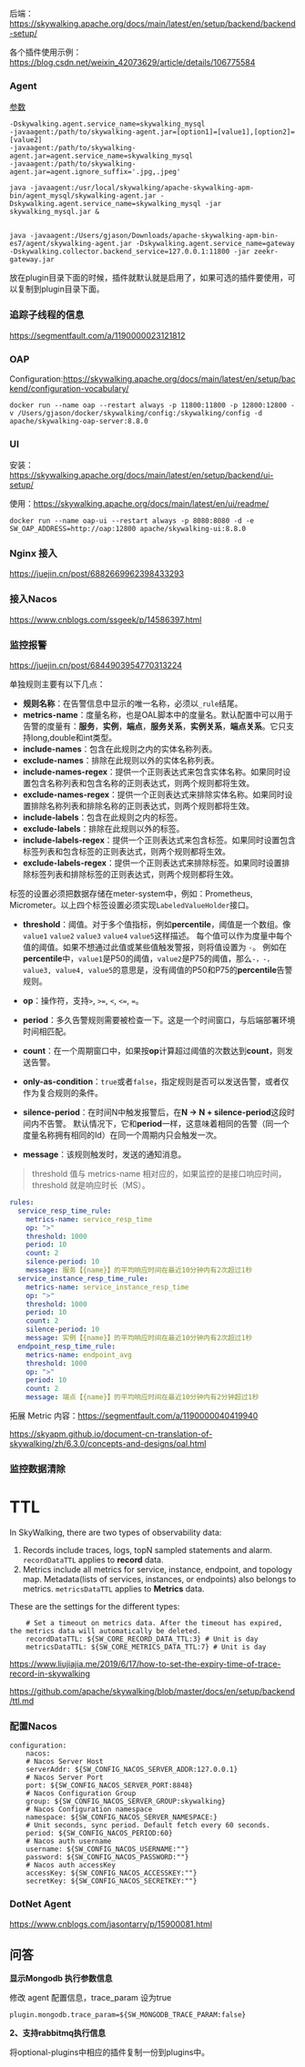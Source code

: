 后端：https://skywalking.apache.org/docs/main/latest/en/setup/backend/backend-setup/

各个插件使用示例：https://blog.csdn.net/weixin_42073629/article/details/106775584

### Agent

[参数](https://github.com/SkyAPM/document-cn-translation-of-skywalking/blob/master/docs/zh/8.0.0/setup/service-agent/java-agent/README.md)

```
-Dskywalking.agent.service_name=skywalking_mysql
-javaagent:/path/to/skywalking-agent.jar=[option1]=[value1],[option2]=[value2]
-javaagent:/path/to/skywalking-agent.jar=agent.service_name=skywalking_mysql
-javaagent:/path/to/skywalking-agent.jar=agent.ignore_suffix='.jpg,.jpeg'

java -javaagent:/usr/local/skywalking/apache-skywalking-apm- 
bin/agent_mysql/skywalking-agent.jar - 
Dskywalking.agent.service_name=skywalking_mysql -jar skywalking_mysql.jar &


java -javaagent:/Users/gjason/Downloads/apache-skywalking-apm-bin-es7/agent/skywalking-agent.jar -Dskywalking.agent.service_name=gateway -Dskywalking.collector.backend_service=127.0.0.1:11800 -jar zeekr-gateway.jar
```

放在plugin目录下面的时候，插件就默认就是启用了，如果可选的插件要使用，可以复制到plugin目录下面。

### 追踪子线程的信息

https://segmentfault.com/a/1190000023121812

### OAP

Configuration:https://skywalking.apache.org/docs/main/latest/en/setup/backend/configuration-vocabulary/

```
docker run --name oap --restart always -p 11800:11800 -p 12800:12800 -v /Users/gjason/docker/skywalking/config:/skywalking/config -d apache/skywalking-oap-server:8.8.0
```



### UI

安装：https://skywalking.apache.org/docs/main/latest/en/setup/backend/ui-setup/

使用：https://skywalking.apache.org/docs/main/latest/en/ui/readme/

```
docker run --name oap-ui --restart always -p 8080:8080 -d -e SW_OAP_ADDRESS=http://oap:12800 apache/skywalking-ui:8.8.0
```

### Nginx 接入

https://juejin.cn/post/6882669962398433293

### 接入Nacos

https://www.cnblogs.com/ssgeek/p/14586397.html



### 监控报警

https://juejin.cn/post/6844903954770313224

单独规则主要有以下几点：

- **规则名称**：在告警信息中显示的唯一名称，必须以`_rule`结尾。
- **metrics-name**：度量名称，也是OAL脚本中的度量名。默认配置中可以用于告警的度量有：**服务**，**实例**，**端点**，**服务关系**，**实例关系**，**端点关系**。它只支持long,double和int类型。
- **include-names**：包含在此规则之内的实体名称列表。
- **exclude-names**：排除在此规则以外的实体名称列表。
- **include-names-regex**：提供一个正则表达式来包含实体名称。如果同时设置包含名称列表和包含名称的正则表达式，则两个规则都将生效。
- **exclude-names-regex**：提供一个正则表达式来排除实体名称。如果同时设置排除名称列表和排除名称的正则表达式，则两个规则都将生效。
- **include-labels**：包含在此规则之内的标签。
- **exclude-labels**：排除在此规则以外的标签。
- **include-labels-regex**：提供一个正则表达式来包含标签。如果同时设置包含标签列表和包含标签的正则表达式，则两个规则都将生效。
- **exclude-labels-regex**：提供一个正则表达式来排除标签。如果同时设置排除标签列表和排除标签的正则表达式，则两个规则都将生效。

标签的设置必须把数据存储在meter-system中，例如：Prometheus, Micrometer。以上四个标签设置必须实现`LabeledValueHolder`接口。

- **threshold**：阈值。对于多个值指标，例如**percentile**，阈值是一个数组。像`value1` `value2` `value3` `value4` `value5`这样描述。
  每个值可以作为度量中每个值的阈值。如果不想通过此值或某些值触发警报，则将值设置为 `-`。
  例如在**percentile**中，`value1`是P50的阈值，`value2`是P75的阈值，那么`-，-，value3, value4, value5`的意思是，没有阈值的P50和P75的**percentile**告警规则。

- **op**：操作符，支持`>`, `>=`, `<`, `<=`, `=`。
- **period**：多久告警规则需要被检查一下。这是一个时间窗口，与后端部署环境时间相匹配。
- **count**：在一个周期窗口中，如果按**op**计算超过阈值的次数达到**count**，则发送告警。
- **only-as-condition**：`true`或者`false`，指定规则是否可以发送告警，或者仅作为复合规则的条件。
- **silence-period**：在时间N中触发报警后，在**N -> N + silence-period**这段时间内不告警。 默认情况下，它和**period**一样，这意味着相同的告警（同一个度量名称拥有相同的Id）在同一个周期内只会触发一次。
- **message**：该规则触发时，发送的通知消息。

> threshold 值与 metrics-name 相对应的，如果监控的是接口响应时间，threshold 就是响应时长（MS）。

```yaml
rules:
  service_resp_time_rule:
    metrics-name: service_resp_time
    op: ">"
    threshold: 1000
    period: 10
    count: 2
    silence-period: 10
    message: 服务【{name}】的平均响应时间在最近10分钟内有2次超过1秒
  service_instance_resp_time_rule:
    metrics-name: service_instance_resp_time
    op: ">"
    threshold: 1000
    period: 10
    count: 2
    silence-period: 10
    message: 实例【{name}】的平均响应时间在最近10分钟内有2次超过1秒
  endpoint_resp_time_rule:
    metrics-name: endpoint_avg
    threshold: 1000
    op: ">"
    period: 10
    count: 2
    message: 端点【{name}】的平均响应时间在最近10分钟内有2分钟超过1秒
```

拓展 Metric 内容：https://segmentfault.com/a/1190000040419940

https://skyapm.github.io/document-cn-translation-of-skywalking/zh/6.3.0/concepts-and-designs/oal.html

### 监控数据清除

# TTL

In SkyWalking, there are two types of observability data:

1. Records include traces, logs, topN sampled statements and alarm. `recordDataTTL` applies to **record** data.
2. Metrics include all metrics for service, instance, endpoint, and topology map. Metadata(lists of services, instances, or endpoints) also belongs to metrics. `metricsDataTTL` applies to **Metrics** data.

These are the settings for the different types:

```
    # Set a timeout on metrics data. After the timeout has expired, the metrics data will automatically be deleted.
    recordDataTTL: ${SW_CORE_RECORD_DATA_TTL:3} # Unit is day
    metricsDataTTL: ${SW_CORE_METRICS_DATA_TTL:7} # Unit is day
```

https://www.liujiajia.me/2019/6/17/how-to-set-the-expiry-time-of-trace-record-in-skywalking

https://github.com/apache/skywalking/blob/master/docs/en/setup/backend/ttl.md

### 配置Nacos

```
configuration:
	nacos:
    # Nacos Server Host
    serverAddr: ${SW_CONFIG_NACOS_SERVER_ADDR:127.0.0.1}
    # Nacos Server Port
    port: ${SW_CONFIG_NACOS_SERVER_PORT:8848}
    # Nacos Configuration Group
    group: ${SW_CONFIG_NACOS_SERVER_GROUP:skywalking}
    # Nacos Configuration namespace
    namespace: ${SW_CONFIG_NACOS_SERVER_NAMESPACE:}
    # Unit seconds, sync period. Default fetch every 60 seconds.
    period: ${SW_CONFIG_NACOS_PERIOD:60}
    # Nacos auth username
    username: ${SW_CONFIG_NACOS_USERNAME:""}
    password: ${SW_CONFIG_NACOS_PASSWORD:""}
    # Nacos auth accessKey
    accessKey: ${SW_CONFIG_NACOS_ACCESSKEY:""}
    secretKey: ${SW_CONFIG_NACOS_SECRETKEY:""}
```

### DotNet Agent

https://www.cnblogs.com/jasontarry/p/15900081.html

## 问答

**显示Mongodb 执行参数信息**

修改 agent 配置信息，trace_param 设为true

```
plugin.mongodb.trace_param=${SW_MONGODB_TRACE_PARAM:false}
```

**2、支持rabbitmq执行信息**

将optional-plugins中相应的插件复制一份到plugins中。

